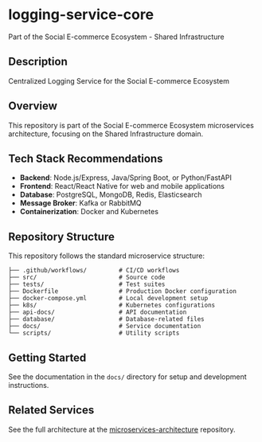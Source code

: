# logging-service-core

Part of the Social E-commerce Ecosystem - Shared Infrastructure

## Description

Centralized Logging Service for the Social E-commerce Ecosystem

## Overview

This repository is part of the Social E-commerce Ecosystem microservices architecture, focusing on the Shared Infrastructure domain.

## Tech Stack Recommendations

- **Backend**: Node.js/Express, Java/Spring Boot, or Python/FastAPI
- **Frontend**: React/React Native for web and mobile applications
- **Database**: PostgreSQL, MongoDB, Redis, Elasticsearch
- **Message Broker**: Kafka or RabbitMQ
- **Containerization**: Docker and Kubernetes

## Repository Structure

This repository follows the standard microservice structure:

```
├── .github/workflows/         # CI/CD workflows
├── src/                       # Source code
├── tests/                     # Test suites
├── Dockerfile                 # Production Docker configuration
├── docker-compose.yml         # Local development setup
├── k8s/                       # Kubernetes configurations
├── api-docs/                  # API documentation
├── database/                  # Database-related files
├── docs/                      # Service documentation
└── scripts/                   # Utility scripts
```

## Getting Started

See the documentation in the `docs/` directory for setup and development instructions.

## Related Services

See the full architecture at the [microservices-architecture](https://github.com/Micro-Services-Social-Ecommerce-App/microservices-architecture) repository.
